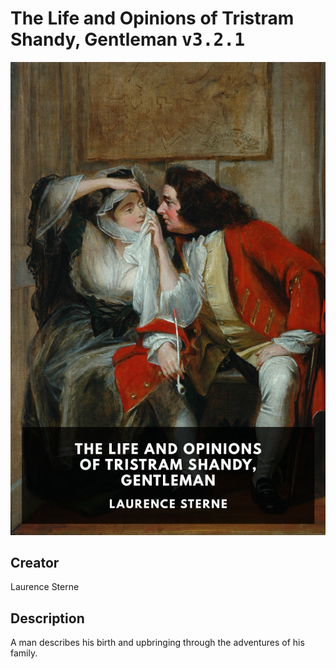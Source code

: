 
# The Life and Opinions of Tristram Shandy, Gentleman <kbd>v3.2.1</kbd>

<center>
  <img src="./cover-1024.jpg"/>
</center>

## Creator
Laurence Sterne

## Description
A man describes his birth and upbringing through the adventures of his family.
